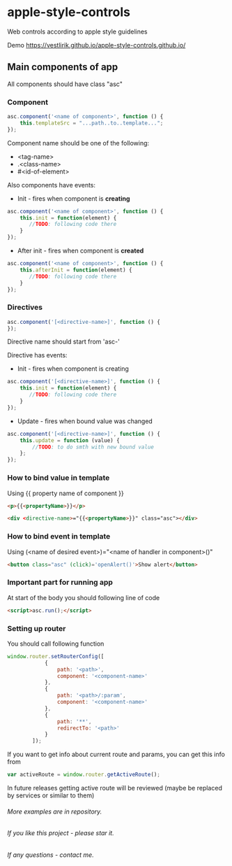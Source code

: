 # apple-style-controls
Web controls according to apple style guidelines

Demo
https://vestlirik.github.io/apple-style-controls.github.io/

## Main components of app
All components should have class "asc"
### Component

```javascript
asc.component('<name of component>', function () {
    this.templateSrc = "...path..to..template...";
});
```
Component name should be one of the following:
* \<tag-name>
* .\<class-name>
* \#\<id-of-element>


Also components have events:
* Init - fires when component is **creating**
```javascript
asc.component('<name of component>', function () {
    this.init = function(element) {
       //TODO: following code there 
    }
});
```
* After init - fires when component is **created**
```javascript
asc.component('<name of component>', function () {
    this.afterInit = function(element) {
       //TODO: following code there 
    }
});
```

### Directives
```javascript
asc.component('[<directive-name>]', function () {
});
```
Directive name should start from 'asc-'

Directive has events:
* Init - fires when component is creating
```javascript
asc.component('[<directive-name>]', function () {
    this.init = function(element) {
       //TODO: following code there 
    }
});
```
* Update - fires when bound value was changed
```javascript
asc.component('[<directive-name>]', function () {
    this.update = function (value) {
        //TODO: to do smth with new bound value
    };
});
```

### How to bind value in template
Using {{ property name of component }}
```html
<p>{{<propertyName>}}</p>
```
```html
<div <directive-name>="{{<propertyName>}}" class="asc"></div>
```

### How to bind event in template
Using (\<name of desired event>)="\<name of handler in component>()"
```html
<button class="asc" (click)='openAlert()'>Show alert</button>
```

### Important part for running app
At start of the body you should following line of code
```html
<script>asc.run();</script>
```
### Setting up router
You should call following function
```javascript
window.router.setRouterConfig([
            {
                path: '<path>',
                component: '<component-name>'
            },
            {
                path: '<path>/:param',
                component: '<component-name>'
            },
            {
                path: '**',
                redirectTo: '<path>'
            }
        ]);
```
If you want to get info about current route and params, you can get this info from
```javascript
var activeRoute = window.router.getActiveRoute();
```
In future releases getting active route will be reviewed (maybe be replaced by services or similar to them)

###### More examples are in repository.
###### If you like this project - please star it.
###### If any questions - contact me.
